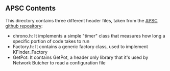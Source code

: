 ## APSC Contents
This directory contains three different header files, taken from 
the [APSC github repository](https://github.com/pacs-course/pacs-examples):
- chrono.h: It implements a simple "timer" class that measures how long a specific portion of code takes to run
- Factory.h: It contains a generic factory class, used to implement KFinder_Factory
- GetPot: It contains GetPot, a header only library that it's used by Network Butcher to read a configuration file